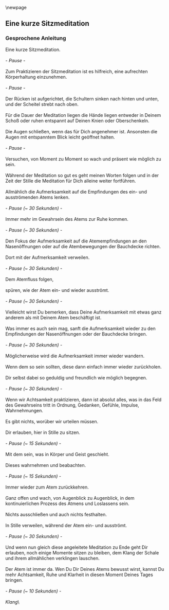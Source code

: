 \newpage

## Eine kurze Sitzmeditation

### Gesprochene Anleitung

Eine kurze Sitzmeditation.\
\
_- Pause -_ \
\
Zum Praktizieren der Sitzmeditation ist es hilfreich, eine aufrechten Körperhaltung einzunehmen.\
\
_- Pause -_ \
\
Der Rücken ist aufgerichtet, die Schultern sinken nach hinten und unten, und der Scheitel strebt nach oben.\
\
Für die Dauer der Meditation liegen die Hände liegen entweder in Deinem Schoß oder ruhen entspannt auf Deinen Knien oder Oberschenkeln.\
\
Die Augen schließen, wenn das für Dich angenehmer ist. Ansonsten die Augen mit entspanntem Blick leicht geöffnet halten.\
\
_- Pause -_ \
\
Versuchen, von Moment zu Moment so wach und präsent wie möglich zu sein.\
\
Während der Meditation so gut es geht meinen Worten folgen und in der Zeit der Stille die Meditation für Dich alleine weiter fortführen.\
\
Allmählich die Aufmerksamkeit auf die Empfindungen des ein- und ausströmenden Atems lenken.\
\
_- Pause (~ 30 Sekunden) -_ \
\
Immer mehr im Gewahrsein des Atems zur Ruhe kommen.\
\
_- Pause (~ 30 Sekunden) -_ \
\
Den Fokus der Aufmerksamkeit auf die Atemempfindungen an den Nasenöffnungen oder auf die Atembewegungen der Bauchdecke richten.\
\
Dort mit der Aufmerksamkeit verweilen.\
\
_- Pause (~ 30 Sekunden) -_ \
\
Dem Atemfluss folgen, \
\
spüren, wie der Atem ein- und wieder ausströmt.\
\
_- Pause (~ 30 Sekunden) -_ \
\
Vielleicht wirst Du bemerken, dass Deine Aufmerksamkeit mit etwas ganz anderem als mit Deinem Atem beschäftigt ist.\
\
Was immer es auch sein mag, sanft die Aufmerksamkeit wieder zu den Empfindungen der Nasenöffnungen oder der Bauchdecke bringen.\
\
_- Pause (~ 30 Sekunden) -_ \
\
Möglicherweise wird die Aufmerksamkeit immer wieder wandern.\
\
Wenn dem so sein sollten, diese dann einfach immer wieder zurückholen.\
\
Dir selbst dabei so geduldig und freundlich wie möglich begegnen.\
\
_- Pause (~ 30 Sekunden) -_ \
\
Wenn wir Achtsamkeit praktizieren, dann ist absolut alles, was in das Feld des Gewahrseins tritt in Ordnung, Gedanken, Gefühle, Impulse, Wahrnehmungen.\
\
Es gibt nichts, worüber wir urteilen müssen.\
\
Dir erlauben, hier in Stille zu sitzen.\
\
_- Pause (~ 15 Sekunden) -_ \
\
Mit dem sein, was in Körper und Geist geschieht.\
\
Dieses wahrnehmen und beabachten.\
\
_- Pause (~ 15 Sekunden) -_ \
\
Immer wieder zum Atem zurückkehren.\
\
Ganz offen und wach, von Augenblick zu Augenblick, in dem kontinuierlichen Prozess des Atmens und Loslassens sein.\
\
Nichts ausschließen und auch nichts festhalten.\
\
In Stille verweilen, während der Atem ein- und ausströmt.\
\
_- Pause (~ 30 Sekunden) -_ \
\
Und wenn nun gleich diese angeleitete Meditation zu Ende geht Dir erlauben, noch einige Momente sitzen zu bleiben, dem Klang der Schale und ihrem allmählichen verklingen lauschen.\
\
Der Atem ist immer da. Wen Du Dir Deines Atems bewusst wirst, kannst Du mehr Achtsamkeit, Ruhe und Klarheit in diesen Moment Deines Tages bringen.\
\
_- Pause (~ 10 Sekunden) -_ \
\
_Klang_\
